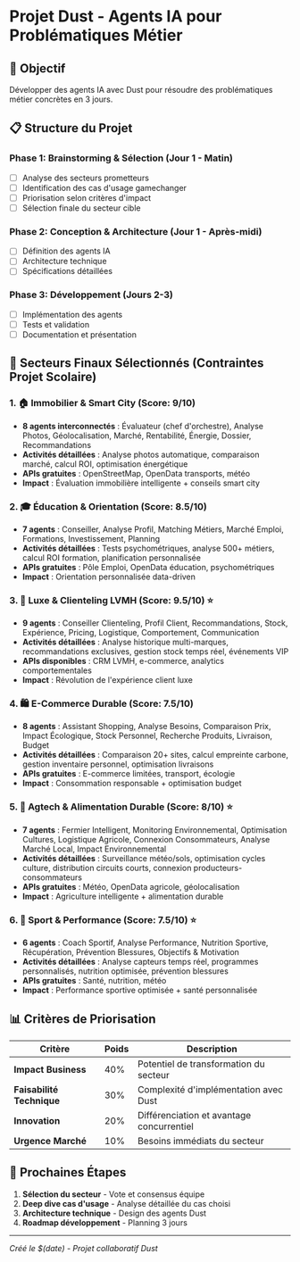 # Projet Dust - Agents IA pour Problématiques Métier

## 🎯 Objectif
Développer des agents IA avec Dust pour résoudre des problématiques métier concrètes en 3 jours.

## 📋 Structure du Projet

### Phase 1: Brainstorming & Sélection (Jour 1 - Matin)
- [ ] Analyse des secteurs prometteurs
- [ ] Identification des cas d'usage gamechanger
- [ ] Priorisation selon critères d'impact
- [ ] Sélection finale du secteur cible

### Phase 2: Conception & Architecture (Jour 1 - Après-midi)
- [ ] Définition des agents IA
- [ ] Architecture technique
- [ ] Spécifications détaillées

### Phase 3: Développement (Jours 2-3)
- [ ] Implémentation des agents
- [ ] Tests et validation
- [ ] Documentation et présentation

## 🚀 Secteurs Finaux Sélectionnés (Contraintes Projet Scolaire)

### 1. 🏠 Immobilier & Smart City (Score: 9/10)
- **8 agents interconnectés** : Évaluateur (chef d'orchestre), Analyse Photos, Géolocalisation, Marché, Rentabilité, Énergie, Dossier, Recommandations
- **Activités détaillées** : Analyse photos automatique, comparaison marché, calcul ROI, optimisation énergétique
- **APIs gratuites** : OpenStreetMap, OpenData transports, météo
- **Impact** : Évaluation immobilière intelligente + conseils smart city

### 2. 🎓 Éducation & Orientation (Score: 8.5/10)
- **7 agents** : Conseiller, Analyse Profil, Matching Métiers, Marché Emploi, Formations, Investissement, Planning
- **Activités détaillées** : Tests psychométriques, analyse 500+ métiers, calcul ROI formation, planification personnalisée
- **APIs gratuites** : Pôle Emploi, OpenData éducation, psychométriques
- **Impact** : Orientation personnalisée data-driven

### 3. 💎 Luxe & Clienteling LVMH (Score: 9.5/10) ⭐
- **9 agents** : Conseiller Clienteling, Profil Client, Recommandations, Stock, Expérience, Pricing, Logistique, Comportement, Communication
- **Activités détaillées** : Analyse historique multi-marques, recommandations exclusives, gestion stock temps réel, événements VIP
- **APIs disponibles** : CRM LVMH, e-commerce, analytics comportementales
- **Impact** : Révolution de l'expérience client luxe

### 4. 🛍️ E-Commerce Durable (Score: 7.5/10)
- **8 agents** : Assistant Shopping, Analyse Besoins, Comparaison Prix, Impact Écologique, Stock Personnel, Recherche Produits, Livraison, Budget
- **Activités détaillées** : Comparaison 20+ sites, calcul empreinte carbone, gestion inventaire personnel, optimisation livraisons
- **APIs gratuites** : E-commerce limitées, transport, écologie
- **Impact** : Consommation responsable + optimisation budget

### 5. 🌱 Agtech & Alimentation Durable (Score: 8/10) ⭐
- **7 agents** : Fermier Intelligent, Monitoring Environnemental, Optimisation Cultures, Logistique Agricole, Connexion Consommateurs, Analyse Marché Local, Impact Environnemental
- **Activités détaillées** : Surveillance météo/sols, optimisation cycles culture, distribution circuits courts, connexion producteurs-consommateurs
- **APIs gratuites** : Météo, OpenData agricole, géolocalisation
- **Impact** : Agriculture intelligente + alimentation durable

### 6. 🏃 Sport & Performance (Score: 7.5/10) ⭐
- **6 agents** : Coach Sportif, Analyse Performance, Nutrition Sportive, Récupération, Prévention Blessures, Objectifs & Motivation
- **Activités détaillées** : Analyse capteurs temps réel, programmes personnalisés, nutrition optimisée, prévention blessures
- **APIs gratuites** : Santé, nutrition, météo
- **Impact** : Performance sportive optimisée + santé personnalisée

## 📊 Critères de Priorisation

| Critère | Poids | Description |
|---------|-------|-------------|
| **Impact Business** | 40% | Potentiel de transformation du secteur |
| **Faisabilité Technique** | 30% | Complexité d'implémentation avec Dust |
| **Innovation** | 20% | Différenciation et avantage concurrentiel |
| **Urgence Marché** | 10% | Besoins immédiats du secteur |

## 🎯 Prochaines Étapes
1. **Sélection du secteur** - Vote et consensus équipe
2. **Deep dive cas d'usage** - Analyse détaillée du cas choisi
3. **Architecture technique** - Design des agents Dust
4. **Roadmap développement** - Planning 3 jours

---
*Créé le $(date) - Projet collaboratif Dust*
